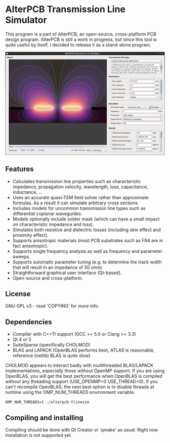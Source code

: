 AlterPCB Transmission Line Simulator
====================================

This program is a part of AlterPCB, an open-source, cross-platform PCB design program. AlterPCB is still a work in progress, but since this tool is quite useful by itself, I decided to release it as a stand-alone program.

![Screenshot](data/screenshots/screenshot1-small.png)

Features
--------

- Calculates transmission line properties such as characteristic impedance, propagation velocity, wavelength, loss, capacitance, inductance, ...
- Uses an accurate quasi-TEM field solver rather than approximate formulas. As a result it can simulate arbitrary cross sections.
- Includes models for uncommon transmission line types such as differential coplanar waveguides.
- Models optionally include solder mask (which can have a small impact on characteristic impedance and loss).
- Simulates both resistive and dielectric losses (including skin effect and proximity effect).
- Supports anisotropic materials (most PCB substrates such as FR4 are in fact anisotropic).
- Supports single frequency analysis as well as frequency and parameter sweeps.
- Supports automatic parameter tuning (e.g. to determine the track width that will result in an impedance of 50 ohm).
- Straightforward graphical user interface (Qt-based).
- Open-source and cross-platform.

License
-------

GNU GPL v3 - read 'COPYING' for more info.

Dependencies
------------

- Compiler with C++11 support (GCC >= 5.0 or Clang >= 3.3)
- Qt 4 or 5
- SuiteSparse (specifically CHOLMOD)
- BLAS and LAPACK (OpenBLAS performs best, ATLAS is reasonable, reference (netlib) BLAS is quite slow)

CHOLMOD appears to interact badly with multithreaded BLAS/LAPACK implementations, especially those without OpenMP support. If you are using OpenBLAS, you will get the best performance when OpenBLAS is compiled without any threading support (USE_OPENMP=0 USE_THREAD=0). If you can't recompile OpenBLAS, the next best option is to disable threads at runtime using the OMP_NUM_THREADS environment variable:

	OMP_NUM_THREADS=1 ./alterpcb-tlinesim

Compiling and installing
------------------------

Compiling should be done with Qt Creator or 'qmake' as usual. Right now installation is not supported yet.
